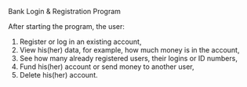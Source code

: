 Bank Login & Registration Program

After starting the program, the user:

1. Register or log in an existing account,
2. View his(her) data, for example, how much money is in the account,
3. See how many already registered users, their logins or ID numbers,
4. Fund his(her) account or send money to another user,
5. Delete his(her) account.

